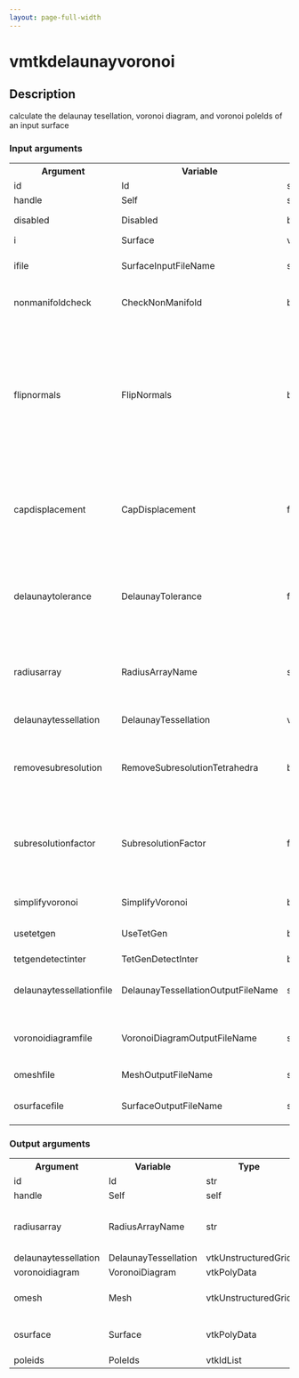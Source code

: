 ```yaml
---
layout: page-full-width
---
```

<h1>vmtkdelaunayvoronoi</h1>
<h2>Description</h2>
calculate the delaunay tesellation, voronoi diagram, and voronoi poleIds of an input surface
<h3>Input arguments</h3>
<table class="vmtkscripts">
<tr>
<th>Argument</th><th>Variable</th><th>Type</th><th>Length</th><th>Range</th><th>Default</th><th>Description</th>
</tr>
<tr><td>id</td><td>Id</td><td>str</td><td>1</td><td></td><td>0</td><td>script id</td>
</tr>
<tr><td>handle</td><td>Self</td><td>self</td><td>1</td><td></td><td></td><td>handle to self</td>
</tr>
<tr><td>disabled</td><td>Disabled</td><td>bool</td><td>1</td><td></td><td>0</td><td>disable execution and piping</td>
</tr>
<tr><td>i</td><td>Surface</td><td>vtkPolyData</td><td>1</td><td></td><td></td><td>the input surface</td>
</tr>
<tr><td>ifile</td><td>SurfaceInputFileName</td><td>str</td><td>1</td><td></td><td></td><td>filename for the default Surface reader</td>
</tr>
<tr><td>nonmanifoldcheck</td><td>CheckNonManifold</td><td>bool</td><td>1</td><td></td><td>0</td><td>toggle checking the surface for non-manifold edges</td>
</tr>
<tr><td>flipnormals</td><td>FlipNormals</td><td>bool</td><td>1</td><td></td><td>0</td><td>flip normals after outward normal computation; outward oriented normals must be computed for the removal of outer tetrahedra; the algorithm might fail so for weird geometries, so changing this might solve the problem</td>
</tr>
<tr><td>capdisplacement</td><td>CapDisplacement</td><td>float</td><td>1</td><td></td><td>0.0</td><td>displacement of the center points of caps at open profiles along their normals (avoids the creation of degenerate tetrahedra)</td>
</tr>
<tr><td>delaunaytolerance</td><td>DelaunayTolerance</td><td>float</td><td>1</td><td></td><td>0.001</td><td>tolerance for evaluating coincident points during Delaunay tessellation, evaluated as a fraction of the bounding box</td>
</tr>
<tr><td>radiusarray</td><td>RadiusArrayName</td><td>str</td><td>1</td><td></td><td>MaximumInscribedSphereRadius</td><td>name of the array where radius values of maximal inscribed spheres have to be stored</td>
</tr>
<tr><td>delaunaytessellation</td><td>DelaunayTessellation</td><td>vtkUnstructuredGrid</td><td>1</td><td></td><td></td><td>optional input Delaunay tessellation</td>
</tr>
<tr><td>removesubresolution</td><td>RemoveSubresolutionTetrahedra</td><td>bool</td><td>1</td><td></td><td>0</td><td>toggle removal of subresolution tetrahedra from Delaunay tessellation</td>
</tr>
<tr><td>subresolutionfactor</td><td>SubresolutionFactor</td><td>float</td><td>1</td><td>(0.0,)</td><td>1.0</td><td>factor for removal of subresolution tetrahedra, expressing the size of the circumsphere relative to the local edge length size of surface triangles</td>
</tr>
<tr><td>simplifyvoronoi</td><td>SimplifyVoronoi</td><td>bool</td><td>1</td><td></td><td>0</td><td>toggle simplification of Voronoi diagram</td>
</tr>
<tr><td>usetetgen</td><td>UseTetGen</td><td>bool</td><td>1</td><td></td><td>0</td><td>toggle use TetGen to compute Delaunay tessellation</td>
</tr>
<tr><td>tetgendetectinter</td><td>TetGenDetectInter</td><td>bool</td><td>1</td><td></td><td>1</td><td>TetGen option</td>
</tr>
<tr><td>delaunaytessellationfile</td><td>DelaunayTessellationOutputFileName</td><td>str</td><td>1</td><td></td><td></td><td>filename for the default DelaunayTessellation writer</td>
</tr>
<tr><td>voronoidiagramfile</td><td>VoronoiDiagramOutputFileName</td><td>str</td><td>1</td><td></td><td></td><td>filename for the default VoronoiDiagram writer</td>
</tr>
<tr><td>omeshfile</td><td>MeshOutputFileName</td><td>str</td><td>1</td><td></td><td></td><td>filename for the default Mesh writer</td>
</tr>
<tr><td>osurfacefile</td><td>SurfaceOutputFileName</td><td>str</td><td>1</td><td></td><td></td><td>filename for the default Surface writer</td>
</tr>
</table>
<h3>Output arguments</h3>
<table class="vmtkscripts">
<tr>
<th>Argument</th><th>Variable</th><th>Type</th><th>Length</th><th>Range</th><th>Default</th><th>Description</th>
</tr>
<tr><td>id</td><td>Id</td><td>str</td><td>1</td><td></td><td>0</td><td>script id</td>
</tr>
<tr><td>handle</td><td>Self</td><td>self</td><td>1</td><td></td><td></td><td>handle to self</td>
</tr>
<tr><td>radiusarray</td><td>RadiusArrayName</td><td>str</td><td>1</td><td></td><td>MaximumInscribedSphereRadius</td><td>name of the array where radius values of maximal inscribed spheres are stored</td>
</tr>
<tr><td>delaunaytessellation</td><td>DelaunayTessellation</td><td>vtkUnstructuredGrid</td><td>1</td><td></td><td></td><td></td>
</tr>
<tr><td>voronoidiagram</td><td>VoronoiDiagram</td><td>vtkPolyData</td><td>1</td><td></td><td></td><td></td>
</tr>
<tr><td>omesh</td><td>Mesh</td><td>vtkUnstructuredGrid</td><td>1</td><td></td><td></td><td>conveniently named DelaunayTessellation output</td>
</tr>
<tr><td>osurface</td><td>Surface</td><td>vtkPolyData</td><td>1</td><td></td><td></td><td>conveniently named VoronoiDiagram output</td>
</tr>
<tr><td>poleids</td><td>PoleIds</td><td>vtkIdList</td><td>1</td><td></td><td></td><td></td>
</tr>
</table>

